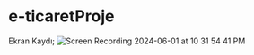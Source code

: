 # e-ticaretProje
Ekran Kaydı; ![Screen Recording 2024-06-01 at 10 31 54 41 PM](https://github.com/gknsntrk90/e-ticaretProje/assets/133425361/f97fb0ac-2d70-4d9a-aa62-e01373e9bf73)
